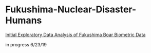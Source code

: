 # Fukushima-Nuclear-Disaster-Humans


[Initial Exploratory Data Analysis of Fukushima Boar Biometric Data](https://nbviewer.jupyter.org/github/Jared-Luxton/Fukushima-disaster-eval-safety/blob/master/Fukushima%20Radiation%20Data%20Analyses.ipynb)

in progress 6/23/19
